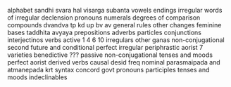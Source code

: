 alphabet
sandhi
	svara
	hal
	visarga
subanta
	vowels
	endings
	irregular
	words of irregular declension
pronouns
numerals
degrees of comparison
compounds
	dvandva
	tp
	kd
	up
	bv
	av
	general rules
	other changes
feminine bases
taddhita
avyaya
	prepositions
	adverbs
	particles
	conjunctions
	interjectinos
verbs
	active
		1 4 6 10
		irregulars
		other ganas
		non-conjugational
			second future and conditional
			perfect
				irregular
				periphrastic
			aorist
				7 varieties
			benedictive
		???
			passive
			non-conjugational tenses and moods
				perfect
				aorist
	derived verbs
		causal
		desid
		freq
		nominal
	parasmaipada and atmanepada
	krt
syntax
    concord
    govt
    pronouns
    participles
    tenses and moods
    indeclinables

